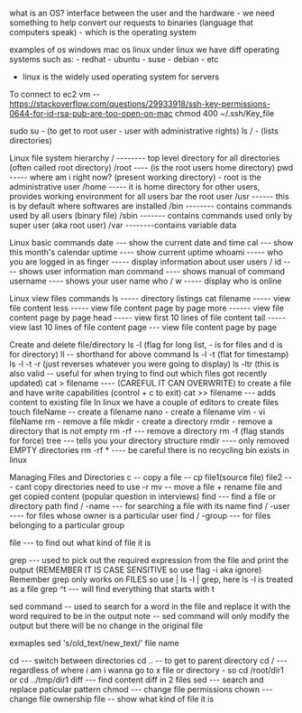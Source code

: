 what is an OS?
interface between the user and the hardware - we need something to help convert our requests to binaries (language that computers speak) - which is the operating system

examples of os
windows 
mac os 
linux 
    under linux we have diff operating systems such as:
    - redhat
    - ubuntu 
    - suse
    - debian 
    - etc
- linux is the widely used operating system for servers 

To connect to ec2 vm -- https://stackoverflow.com/questions/29933918/ssh-key-permissions-0644-for-id-rsa-pub-are-too-open-on-mac
chmod 400 ~/.ssh/Key_file

sudo su - (to get to root user - user with administrative rights)
ls / - (lists directories)

Linux file system hierarchy 
/ -------- top level directory for all directories (often called root directory)
/root ---- (is the root users home directory)
pwd ----- where am i right now? (present working directory) - root is the administrative user 
/home ----- it is home directory for other users, provides working environment for all users bar the root user
/usr ------ this is by default where softwares are installed
/bin -------- contains commands used by all users (binary file)
/sbin ------- contains commands used only by super user (aka root user)
/var --------contains variable data 


Linux basic commands
date --- show the current date and time
cal ---  show this month's calendar
uptime ---- show current uptime
whoami ----- who you are logged in as
finger ----- display information about user
users / id ---- shows user information
man command ---- shows manual of command
username ---- shows your user name
who / w ----- display who is online

Linux view files commands
ls ----- directory listings
cat filename ----- view file content
less ----- view file content page by page 
more ------ view file content page by page
head ----- view first 10 lines of file content
tail ----- view last 10 lines of file content
page --- view file content page by page

Create and delete file/directory 
ls -l (flag for long list, - is for files and d is for directory)
ll -- shorthand for above command
ls -l -t (flat for timestamp)
ls -l -t -r (just reverses whatever you were going to display)
ls -ltr (this is also valid -- useful for when trying to find out which files got recently updated)
cat > filename ---- (CAREFUL IT CAN OVERWRITE) to create a file and have write capabilities (control + c to exit)
cat >> filename --- adds content to existing file
In linux we have a couple of editors to create files 
touch fileName -- create a filename
nano - create a filename 
vim - vi fileName 
rm - remove a file
mkdir - create a directory 
rmdir - remove a directory that is not empty
rm -rf --- remove a directory 
rm -f (flag stands for force)
tree --- tells you your directory structure 
rmdir ---- only removed EMPTY directories
rm -rf * ---- be careful there is no recycling bin exists in linux 

Managing Files and Directories 
c -- copy a file -- cp file1(source file) file2 --- cant copy directories need to use -r
mv -- move a file + rename file and get copied content (popular question in interviews)
find --- find a file or directory path 
find / -name --- for searching a file with its name
find / -user ---- for files whose owner is a particular user 
find / -group --- for files belonging to a particular group

file --- to find out what kind of file it is 

grep --- used to pick out the required expression from the file and print the output (REMEMBER IT IS CASE SENSITIVE so use flag -i aka ignore)
Remember grep only works on FILES so use | ls -l | grep, here ls -l is treated as a file
grep ^t --- will find everything that starts with t

sed command -- used to search for a word in the file and replace it with the word required to be in the output
note -- sed command will only modify the output but there will be no change in the original file

exmaples
sed 's/old_text/new_text/' file name

cd --- switch between directories 
cd .. -- to get to parent directory 
cd / --- regardless of where i am i wanna go to x file or directory - so cd /root/dir1 or cd ../tmp/dir1
diff --- find content diff in 2 files 
sed --- search and replace paticular pattern
chmod --- change file permissions 
chown --- change file ownership 
file -- show what kind of file it is 